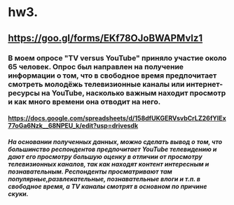 # hw3.
## https://goo.gl/forms/EKf78OJoBWAPMvlz1
### В моем опросе "TV versus YouTube" приняло участие около 65 человек. Опрос был направлен на получение информации о том, что в свободное время предпочитает смотреть молодёжь телевизионные каналы или интернет-ресурсы на YouTube, насколько важным находит просмотр и как много времени она отводит на него.
#### https://docs.google.com/spreadsheets/d/158dfUKGERVsvbCrLZ26fYIEx77oGa6Nzk__68NPEU_k/edit?usp=drivesdk
##### На основании полученных данных, можно сделать вывод о том, что большинство респондентов предпочитает YouTube телевидению и дают его просмотру большую оценку в отличии от просмотру телевизионных каналов, так как находят контент интересным и познавательным. Респонденты просматривают там популярные,развлекательные, познавательные влоги и т.п. в свободное время, а TV каналы смотрят в основном по причине скуки.
